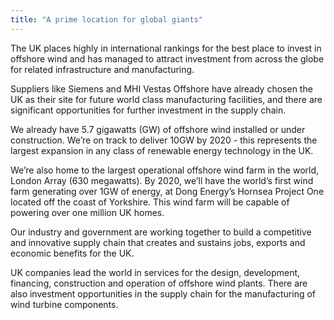 ```yaml
---
title: "A prime location for global giants"
---
```

The UK places highly in international rankings for the best place to invest in offshore wind and has managed to attract investment from across the globe for related infrastructure and manufacturing.
 
Suppliers like Siemens and MHI Vestas Offshore have already chosen the UK as their site for future world class manufacturing facilities, and there are significant opportunities for further investment in the supply chain.

We already have 5.7 gigawatts (GW) of offshore wind installed or under construction. We’re on track to deliver 10GW by 2020 - this represents the largest expansion in any class of renewable energy technology in the UK.

We’re also home to the largest operational offshore wind farm in the world, London Array (630 megawatts). By 2020, we’ll have the world’s first wind farm generating over 1GW of energy, at Dong Energy’s Hornsea Project One located off the coast of Yorkshire. This wind farm will be capable of powering over one million UK homes.
 
Our industry and government are working together to build a competitive and innovative supply chain that creates and sustains jobs, exports and economic benefits for the UK.
 
UK companies lead the world in services for the design, development, financing, construction and operation of offshore wind plants. There are also investment opportunities in the supply chain for the manufacturing of wind turbine components.

